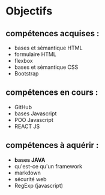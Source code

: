 # Objectifs

## compétences acquises :

- bases et sémantique HTML
- formulaire HTML
- flexbox
- bases et sémantique CSS
- Bootstrap

## compétences en cours : 

- GitHub
- bases Javascript
- POO Javascript
- REACT JS

## compétences à aquérir :

- **bases JAVA**
- qu'est-ce qu'un framework
- markdown
- sécurité web
- RegExp (javascript)
